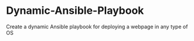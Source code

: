 # Dynamic-Ansible-Playbook
Create a dynamic Ansible playbook for deploying a webpage in any type of OS
